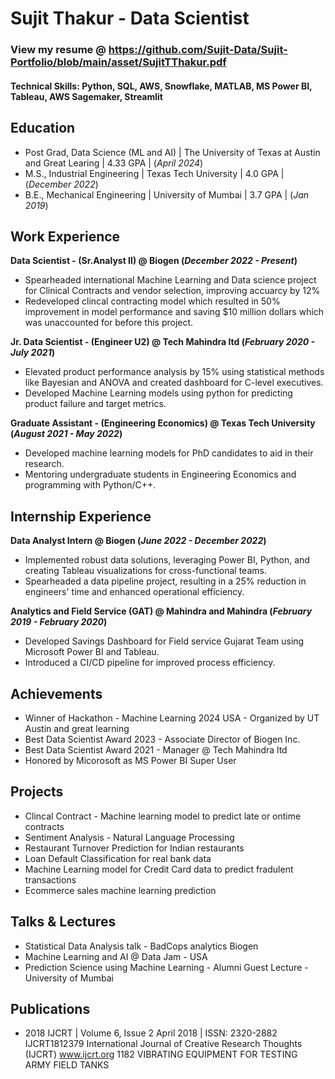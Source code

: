 
# Sujit Thakur - Data Scientist
### View my resume @ https://github.com/Sujit-Data/Sujit-Portfolio/blob/main/asset/SujitTThakur.pdf

#### Technical Skills: Python, SQL, AWS, Snowflake, MATLAB, MS Power BI, Tableau, AWS Sagemaker, Streamlit

## Education
- Post Grad, Data Science (ML and AI) | The University of Texas at Austin and Great Learing  | 4.33 GPA |  (_April 2024_)								       		
- M.S., Industrial Engineering      	| Texas Tech University                                | 4.0 GPA  | (_December 2022_)	 			        		
- B.E., Mechanical Engineering        | University of Mumbai                                 | 3.7 GPA  | (_Jan 2019_)

## Work Experience
**Data Scientist - (Sr.Analyst II) @ Biogen (_December 2022 - Present_)**
- Spearheaded international Machine Learning and Data science project for Clinical Contracts and vendor selection, improving accuarcy by 12%
- Redeveloped clincal contracting model which resulted in 50% improvement in model performance and saving $10 million dollars which was unaccounted for before this project.

**Jr. Data Scientist - (Engineer U2) @ Tech Mahindra ltd (_February 2020 - July 2021_)**
- Elevated product performance analysis by 15% using statistical methods like Bayesian and ANOVA and created dashboard for C-level executives.
- Developed Machine Learning models using python for predicting product failure and target metrics.

**Graduate Assistant - (Engineering Economics) @ Texas Tech University (_August 2021 - May 2022_)**
- Developed machine learning models for PhD candidates to aid in their research.
- Mentoring undergraduate students in Engineering Economics and programming with Python/C++.

## Internship Experience

**Data Analyst Intern  @ Biogen (_June 2022 - December 2022_)**
- Implemented robust data solutions, leveraging Power BI, Python, and creating Tableau visualizations for cross-functional teams.
- Spearheaded a data pipeline project, resulting in a 25% reduction in engineers' time and enhanced operational efficiency.

**Analytics and Field Service (GAT)  @ Mahindra and Mahindra (_February 2019 - February 2020_)**
- Developed Savings Dashboard for Field service Gujarat Team using Microsoft Power BI and Tableau.
- Introduced a CI/CD pipeline for improved process efficiency.


## Achievements 

- Winner of Hackathon - Machine Learning 2024 USA - Organized by UT Austin and great learning
- Best Data Scientist Award 2023 - Associate Director of Biogen Inc.
- Best Data Scientist Award 2021 - Manager @ Tech Mahindra ltd
- Honored by Micorosoft as MS Power BI Super User


## Projects
-  Clincal Contract - Machine learning model to predict late or ontime contracts
-  Sentiment Analysis - Natural Language Processing
-  Restaurant Turnover Prediction for Indian restaurants
-  Loan Default Classification for real bank data
-  Machine Learning model for Credit Card data to predict fradulent transactions
-  Ecommerce sales machine learning prediction


## Talks & Lectures
- Statistical Data Analysis talk - BadCops analytics Biogen
- Machine Learning and AI @ Data Jam - USA
- Prediction Science using Machine Learning - Alumni Guest Lecture - University of Mumbai

## Publications
- 2018 IJCRT | Volume 6, Issue 2 April 2018 | ISSN: 2320-2882
IJCRT1812379 International Journal of Creative Research Thoughts (IJCRT) www.ijcrt.org 1182
VIBRATING EQUIPMENT FOR TESTING ARMY FIELD TANKS
